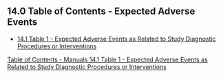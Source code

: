 ## 14.0 Table of Contents - Expected Adverse Events

* [14.1 Table 1 - Expected Adverse Events as Related to Study Diagnostic Procedures or Interventions](:pages_path:/manuals/expected-ae/14-01-table1-expected-ae.md)


<div class="center">
<div class="btn-group">
  <a href=":pages_path:/manuals/manual-toc.md" class="btn btn-default">
    <span class="glyphicon glyphicon-chevron-up"></span>
    Table of Contents - Manuals
  </a>

  <a href=":pages_path:/manuals/expected-ae/14-01-table1-expected-ae.md" class="btn btn-success">
    <span class="glyphicon glyphicon-chevron-right"></span>
    14.1 Table 1 - Expected Adverse Events as Related to Study Diagnostic Procedures or Interventions
  </a>
</div>
</div>
